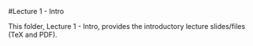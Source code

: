 #Lecture 1 - Intro

This folder, Lecture 1 - Intro, provides the introductory lecture slides/files (TeX and PDF).
